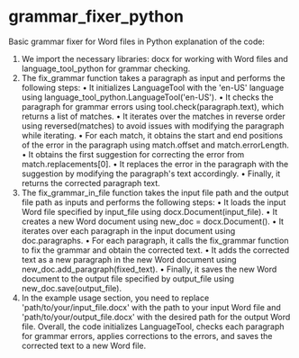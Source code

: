 # grammar_fixer_python
Basic grammar fixer for Word files in Python
explanation of the code:
1.	We import the necessary libraries: docx for working with Word files and language_tool_python for grammar checking.
2.	The fix_grammar function takes a paragraph as input and performs the following steps:
•	It initializes LanguageTool with the 'en-US' language using language_tool_python.LanguageTool('en-US').
•	It checks the paragraph for grammar errors using tool.check(paragraph.text), which returns a list of matches.
•	It iterates over the matches in reverse order using reversed(matches) to avoid issues with modifying the paragraph while iterating.
•	For each match, it obtains the start and end positions of the error in the paragraph using match.offset and match.errorLength.
•	It obtains the first suggestion for correcting the error from match.replacements[0].
•	It replaces the error in the paragraph with the suggestion by modifying the paragraph's text accordingly.
•	Finally, it returns the corrected paragraph text.
3.	The fix_grammar_in_file function takes the input file path and the output file path as inputs and performs the following steps:
•	It loads the input Word file specified by input_file using docx.Document(input_file).
•	It creates a new Word document using new_doc = docx.Document().
•	It iterates over each paragraph in the input document using doc.paragraphs.
•	For each paragraph, it calls the fix_grammar function to fix the grammar and obtain the corrected text.
•	It adds the corrected text as a new paragraph in the new Word document using new_doc.add_paragraph(fixed_text).
•	Finally, it saves the new Word document to the output file specified by output_file using new_doc.save(output_file).
4.	In the example usage section, you need to replace 'path/to/your/input_file.docx' with the path to your input Word file and 'path/to/your/output_file.docx' with the desired path for the output Word file.
Overall, the code initializes LanguageTool, checks each paragraph for grammar errors, applies corrections to the errors, and saves the corrected text to a new Word file.
